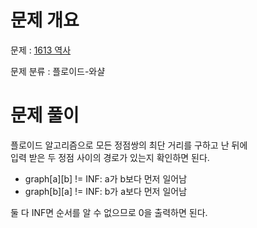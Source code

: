 # 문제 개요

문제 : [1613 역사](https://www.acmicpc.net/problem/1613)

문제 분류 : 플로이드-와샬

# 문제 풀이

플로이드 알고리즘으로 모든 정점쌍의 최단 거리를 구하고 난 뒤에  
입력 받은 두 정점 사이의 경로가 있는지 확인하면 된다.

- graph[a][b] != INF: a가 b보다 먼저 일어남
- graph[b][a] != INF: b가 a보다 먼저 일어남

둘 다 INF면 순서를 알 수 없으므로 0을 출력하면 된다.
